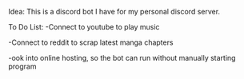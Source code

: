 Idea: This is a discord bot I have for my personal discord server.


To Do List:
-Connect to youtube to play music

-Connect to reddit to scrap latest manga chapters

-ook into online hosting, so the bot can run without manually starting program
